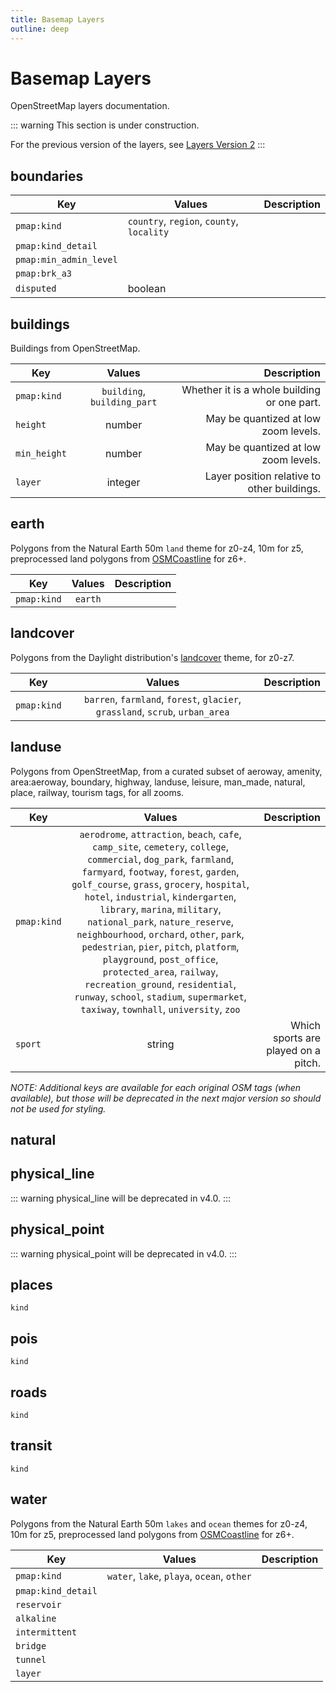 ```yaml
---
title: Basemap Layers
outline: deep
---
```

<script setup>
  import MaplibreMap from '../components/MaplibreMap.vue'
</script>

# Basemap Layers

OpenStreetMap layers documentation.

::: warning
This section is under construction.

For the previous version of the layers, see [Layers Version 2](/basemaps/layers_v2)
:::

<MaplibreMap/>

## boundaries

| Key                    | Values                                    | Description |
| ---------------------- | ----------------------------------------- | ----------- |
| `pmap:kind`            | `country`, `region`, `county`, `locality` |             |
| `pmap:kind_detail`     |                                           |             |
| `pmap:min_admin_level` |                                           |             |
| `pmap:brk_a3`          |                                           |             |
| `disputed`             | boolean                                   |             |

## buildings


Buildings from OpenStreetMap.

| Key          |             Values            |                                  Description |
| ------------ | :---------------------------: | -------------------------------------------: |
| `pmap:kind`  |  `building`, `building_part`  |  Whether it is a whole building or one part. |
| `height`     |             number            |         May be quantized at low zoom levels. |
| `min_height` |             number            |         May be quantized at low zoom levels. |
| `layer`      |            integer            |  Layer position relative to other buildings. |

## earth

Polygons from the Natural Earth 50m `land` theme for z0-z4, 10m for z5, preprocessed land polygons from [OSMCoastline](https://osmdata.openstreetmap.de) for z6+.

| Key         |   Values  |  Description |
| ----------- | :-------: | -----------: |
| `pmap:kind` |  `earth`  |              |

## landcover

Polygons from the Daylight distribution's [landcover](https://daylightmap.org/2023/10/11/landcover.html) theme, for z0-z7.

| Key         |   Values  |  Description |
| ----------- | :-------: | -----------: |
| `pmap:kind` |  `barren`, `farmland`, `forest`, `glacier`, `grassland`, `scrub`, `urban_area`  |              |

## landuse

Polygons from OpenStreetMap, from a curated subset of aeroway, amenity, area:aeroway, boundary, highway, landuse, leisure, man_made, natural, place, railway, tourism tags, for all zooms.

| Key         |   Values  |  Description |
| ----------- | :-------: | -----------: |
| `pmap:kind` |  `aerodrome`, `attraction`, `beach`, `cafe`, `camp_site`, `cemetery`, `college`, `commercial`, `dog_park`, `farmland`, `farmyard`, `footway`, `forest`, `garden`, `golf_course`, `grass`, `grocery`, `hospital`, `hotel`, `industrial`, `kindergarten`, `library`, `marina`, `military`, `national_park`, `nature_reserve`, `neighbourhood`, `orchard`, `other`, `park`, `pedestrian`, `pier`, `pitch`, `platform`, `playground`, `post_office`, `protected_area`, `railway`, `recreation_ground`, `residential`, `runway`, `school`, `stadium`, `supermarket`, `taxiway`, `townhall`, `university`, `zoo` |              |
| `sport`     |            string            |  Which sports are played on a pitch. |

_NOTE: Additional keys are available for each original OSM tags (when available), but those will be deprecated in the next major version so should not be used for styling._

## natural

<MaplibreMap/>

## physical_line

::: warning
physical_line will be deprecated in v4.0.
:::

## physical_point

::: warning
physical_point will be deprecated in v4.0.
:::


## places

`kind`

## pois

`kind`

## roads

`kind`

## transit

`kind`

## water

Polygons from the Natural Earth 50m `lakes` and `ocean` themes for z0-z4, 10m for z5, preprocessed land polygons from [OSMCoastline](https://osmdata.openstreetmap.de) for z6+.


| Key                |                    Values                    |  Description |
| ------------------ | :------------------------------------------: | -----------: |
| `pmap:kind`        |  `water`, `lake`, `playa`, `ocean`, `other`  |              |
| `pmap:kind_detail` |                                              |              |
| `reservoir`        |                                              |              |
| `alkaline`         |                                              |              |
| `intermittent`     |                                              |              |
| `bridge`           |                                              |              |
| `tunnel`           |                                              |              |
| `layer`            |                                              |              |
